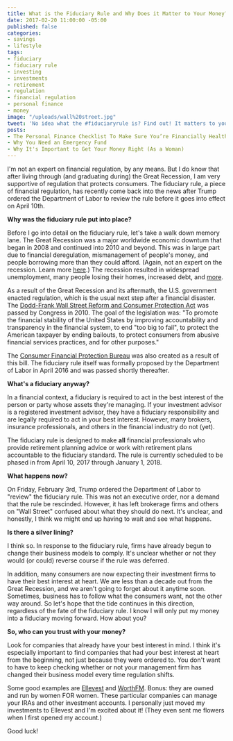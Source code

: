 ```yaml
---
title: What is the Fiduciary Rule and Why Does it Matter to Your Money?
date: 2017-02-20 11:00:00 -05:00
published: false
categories:
- savings
- lifestyle
tags:
- fiduciary
- fiduciary rule
- investing
- investments
- retirement
- regulation
- financial regulation
- personal finance
- money
image: "/uploads/wall%20street.jpg"
tweet: 'No idea what the #fiduciaryrule is? Find out! It matters to your #money!'
posts:
- The Personal Finance Checklist To Make Sure You’re Financially Healthy
- Why You Need an Emergency Fund
- Why It's Important to Get Your Money Right (As a Woman)
---
```


I'm not an expert on financial regulation, by any means. But I do know that after living through (and graduating during) the Great Recession, I am very supportive of regulation that protects consumers. The fiduciary rule, a piece of financial regulation, has recently come back into the news after Trump ordered the Department of Labor to review the rule before it goes into effect on April 10th.

**Why was the fiduciary rule put into place?**

Before I go into detail on the fiduciary rule, let's take a walk down memory lane. The Great Recession was a major worldwide economic downturn that began in 2008 and continued into 2010 and beyond. This was in large part due to financial deregulation, mismanagement of people's money, and people borrowing more than they could afford. (Again, not an expert on the recession. Learn more [here](http://www.forbes.com/sites/johntharvey/2011/10/07/the-great-recession/#613662823240).) The recession resulted in widespread unemployment, many people losing their homes, increased debt, and [more](http://www.usatoday.com/story/money/business/2013/09/14/impact-on-states-of-2008-financial-crisis/2812691/).

As a result of the Great Recession and its aftermath, the U.S. government enacted regulation, which is the usual next step after a financial disaster. The [Dodd-Frank Wall Street Reform and Consumer Protection Act](https://en.wikipedia.org/wiki/Dodd%E2%80%93Frank_Wall_Street_Reform_and_Consumer_Protection_Act#Overview) was passed by Congress in 2010. The goal of the legislation was: "To promote the financial stability of the United States by improving accountability and transparency in the financial system, to end "too big to fail", to protect the American taxpayer by ending bailouts, to protect consumers from abusive financial services practices, and for other purposes."

The [Consumer Financial Protection Bureau](https://www.consumerfinance.gov/) was also created as a result of this bill. The fiduciary rule itself was formally proposed by the Department of Labor in April 2016 and was passed shortly thereafter.

**What's a fiduciary anyway?**

In a financial context, a fiduciary is required to act in the best interest of the person or party whose assets they're managing. If your investment advisor is a registered investment advisor, they have a fiduciary responsibility and are legally required to act in your best interest. However, many brokers, insurance professionals, and others in the financial industry do not (yet).

The fiduciary rule is designed to make **all** financial professionals who provide retirement planning advice or work with retirement plans accountable to the fiduciary standard. The rule is currently scheduled to be phased in from April 10, 2017 through January 1, 2018.

**What happens now?**

On Friday, February 3rd, Trump ordered the Department of Labor to "review" the fiduciary rule. This was not an executive order, nor a demand that the rule be rescinded. However, it has left brokerage firms and others on "Wall Street" confused about what they should do next. It's unclear, and honestly, I think we might end up having to wait and see what happens.

**Is there a silver lining?**

I think so. In response to the fiduciary rule, firms have already begun to change their business models to comply. It's unclear whether or not they would (or could) reverse course if the rule was deferred.

In addition, many consumers are now expecting their investment firms to have their best interest at heart. We are less than a decade out from the Great Recession, and we aren't going to forget about it anytime soon. Sometimes, business has to follow what the consumers want, not the other way around. So let's hope that the tide continues in this direction, regardless of the fate of the fiduciary rule. I know I will only put my money into a fiduciary moving forward. How about you?

**So, who can you trust with your money?**

Look for companies that already have your best interest in mind. I think it's especially important to find companies that had your best interest at heart from the beginning, not just because they were ordered to. You don't want to have to keep checking whether or not your management firm has changed their business model every time regulation shifts. 

Some good examples are [Ellevest](ellevest.com) and [WorthFM](worthfm.com). Bonus: they are owned and run by women FOR women. These particular companies can manage your IRAs and other investment accounts. I personally just moved my investments to Ellevest and I'm excited about it! (They even sent me flowers when I first opened my account.)

Good luck!